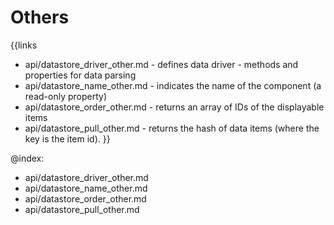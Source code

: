 
Others
=======

{{links
- api/datastore_driver_other.md - defines data driver - methods and properties for data parsing
- api/datastore_name_other.md - indicates the name of the component (a read-only property)
- api/datastore_order_other.md - returns an array of IDs of the displayable items
- api/datastore_pull_other.md - returns the hash of data items (where the key is the item id).
}}

@index:
- api/datastore_driver_other.md
- api/datastore_name_other.md
- api/datastore_order_other.md
- api/datastore_pull_other.md



